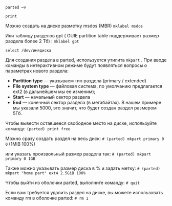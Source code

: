 `parted –v`

`print`

Можно создать на диске разметку msdos (MBR)
`mklabel msdos`

Или таблицу разделов gpt ( GUIE partition table поддерживает размер раздела более 2 Тб) :
`mklabel gpt`

`select /dev/имядиска`

Для создания раздела в parted, используется утилита `mkpart` . При вводе команды в интерактивном режиме будут появляться вопросы о параметрах нового раздела:
- **Partition type** — указываем тип раздела (primary / extended)
- **File system type** — файловая система, по умолчанию предлагается ext2 (в дальнейшем мы ее изменим);
- **Start** — начальный сектор раздела
- **End** — конечный сектор раздела (в мегабайтах). В нашем примере мы указали 5000, это значит, что будет создан раздел размером 5Гб.

Чтобы вывести оставшееся свободное место на диске, используйте команду:
`(parted) print free`

Можно сразу создать раздел на весь диск:
`# (parted) mkpart primary 0 0`  (1MiB 100%)

или указать произвольный размер раздела так:
`# (parted) mkpart primary 0 1GB`

Также можно указывать размер диска в % и задать метку:
`# (parted) mkpart "home part" ext4 2.5GiB 100%`

Чтобы выйти из оболочки parted, выполните команду:
`# quit`

Если вам требуется удалить раздел на диске, вы можете использовать команду rm в оболочке parted:
`# rm 1`